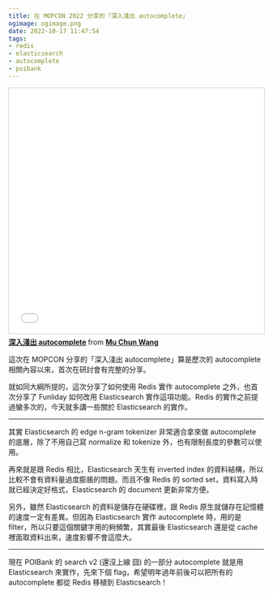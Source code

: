 ```yaml
---
title: 在 MOPCON 2022 分享的「深入淺出 autocomplete」
ogimage: ogimage.png
date: 2022-10-17 11:47:54
tags:
- redis
- elasticsearch
- autocomplete
- poibank
---
```


<iframe src="//www.slideshare.net/slideshow/embed_code/key/dqYXDq5Cdt0LOK" width="595" height="485" frameborder="0" marginwidth="0" marginheight="0" scrolling="no" style="border:1px solid #CCC; border-width:1px; margin-bottom:5px; max-width: 100%;" allowfullscreen> </iframe> <div style="margin-bottom:5px"> <strong> <a href="//www.slideshare.net/kewang/autocomplete-253634452" title="深入淺出 autocomplete" target="_blank">深入淺出 autocomplete</a> </strong> from <strong><a href="//www.slideshare.net/kewang" target="_blank">Mu Chun Wang</a></strong> </div>

這次在 MOPCON 分享的「深入淺出 autocomplete」算是歷次的 autocomplete 相關內容以來，首次在研討會有完整的分享。

就如同大綱所提的，這次分享了如何使用 Redis 實作 autocomplete 之外，也首次分享了 Funliday 如何改用 Elasticsearch 實作這項功能。Redis 的實作之前提過蠻多次的，今天就多講一些關於 Elasticsearch 的實作。

---

其實 Elasticsearch 的 edge n-gram tokenizer 非常適合拿來做 autocomplete 的底層，除了不用自己寫 normalize 和 tokenize 外，也有限制長度的參數可以使用。

再來就是跟 Redis 相比，Elasticsearch 天生有 inverted index 的資料結構，所以比較不會有資料量過度膨脹的問題。而且不像 Redis 的 sorted set，資料寫入時就已經決定好格式，Elasticsearch 的 document 更新非常方便。

另外，雖然 Elasticsearch 的資料是儲存在硬碟裡，跟 Redis 原生就儲存在記憶體的速度一定有差異。但因為 Elasticsearch 實作 autocomplete 時，用的是 filter，所以只要這個關鍵字用的夠頻繁，其實最後 Elasticsearch 還是從 cache 裡面取資料出來，速度影響不會這麼大。

---

現在 POIBank 的 search v2 (還沒上線 囧) 的一部分 autocomplete 就是用 Elasticsearch 來實作，先來下個 flag，希望明年過年前後可以把所有的 autocomplete 都從 Redis 移植到 Elasticsearch！